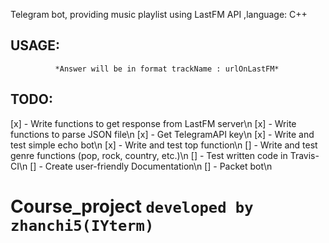 Telegram bot, providing music playlist using LastFM API ,language: C++
## USAGE:
  ``` To get current to 50 best tracks by LastFM send "/top" command.
            *Answer will be in format trackName : urlOnLastFM*
```
## TODO:
[x] - Write functions to get response from LastFM server\n
[x] - Write functions to parse JSON file\n
[x] - Get TelegramAPI key\n
[x] - Write and test simple echo bot\n
[x] - Write and test top function\n
[] - Write and test genre functions (pop, rock, country, etc.)\n
[] - Test written code in Travis-CI\n
[] - Create user-friendly Documentation\n
[] - Packet bot\n

# Course_project `developed by zhanchi5(IYterm)`
